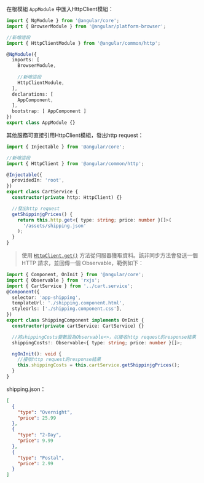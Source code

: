 在根模組 `AppModule` 中匯入HttpClient模組：
```typescript
import { NgModule } from '@angular/core';
import { BrowserModule } from '@angular/platform-browser';

//新增這段
import { HttpClientModule } from '@angular/common/http';

@NgModule({
  imports: [
    BrowserModule,
    
	//新增這段
    HttpClientModule,
  ],
  declarations: [
    AppComponent,
  ],
  bootstrap: [ AppComponent ]
})
export class AppModule {}
```

其他服務可直接引用HttpClient模組，發出http request：
```typescript
import { Injectable } from '@angular/core';

//新增這段
import { HttpClient } from '@angular/common/http';

@Injectable({
  providedIn: 'root',
})
export class CartService {
  constructor(private http: HttpClient) {}

  //發出http request
  getShippinjgPrices() {
    return this.http.get<{ type: string; price: number }[]>(
      '/assets/shipping.json'
    );
  }
}
```

>使用 [`HttpClient.get()`](https://angular.tw/api/common/http/HttpClient#get) 方法從伺服器獲取資料。該非同步方法會發送一個 HTTP 請求，並回傳一個 Observable，範例如下：
```typescript
import { Component, OnInit } from '@angular/core';
import { Observable } from 'rxjs';
import { CartService } from '../cart.service';
@Component({
  selector: 'app-shipping',
  templateUrl: './shipping.component.html',
  styleUrls: ['./shipping.component.css'],
})
export class ShippingComponent implements OnInit {
  constructor(private cartService: CartService) {}

  //將shippingCosts變數設為Observable<>，以接收http request的response結果
  shippingCosts!: Observable<{ type: string; price: number }[]>;

  ngOnInit(): void {
    //接收http request的response結果
    this.shippingCosts = this.cartService.getShippinjgPrices();
  }
}
```

shipping.json：
```JSON
[
  {
    "type": "Overnight",
    "price": 25.99
  },
  {
    "type": "2-Day",
    "price": 9.99
  },
  {
    "type": "Postal",
    "price": 2.99
  }
]
```
